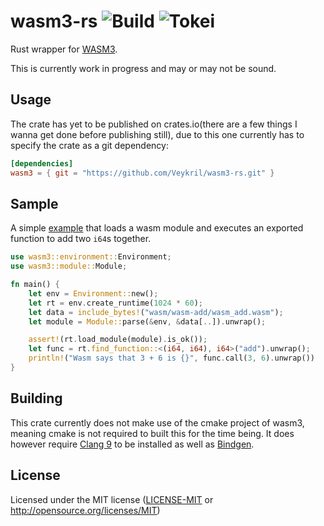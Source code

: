 # wasm3-rs ![Build](https://github.com/Veykril/wasm3-rs/workflows/Rust/badge.svg?branch=master) ![Tokei](https://tokei.rs/b1/github/veykril/wasm3-rs)

Rust wrapper for [WASM3](https://github.com/wasm3/wasm3).

This is currently work in progress and may or may not be sound.

## Usage

The crate has yet to be published on crates.io(there are a few things I wanna get done before publishing still), due to this one currently has to specify the crate as a git dependency:

```toml
[dependencies]
wasm3 = { git = "https://github.com/Veykril/wasm3-rs.git" }
```

## Sample

A simple [example](./examples/call_wasm.rs) that loads a wasm module and executes an exported function to add two `i64`s together.

```rust
use wasm3::environment::Environment;
use wasm3::module::Module;

fn main() {
    let env = Environment::new();
    let rt = env.create_runtime(1024 * 60);
    let data = include_bytes!("wasm/wasm-add/wasm_add.wasm");
    let module = Module::parse(&env, &data[..]).unwrap();

    assert!(rt.load_module(module).is_ok());
    let func = rt.find_function::<(i64, i64), i64>("add").unwrap();
    println!("Wasm says that 3 + 6 is {}", func.call(3, 6).unwrap())
}
```

## Building
This crate currently does not make use of the cmake project of wasm3, meaning cmake is not required to built this for the time being.
It does however require [Clang 9](https://releases.llvm.org/download.html#9.0.0) to be installed as well as [Bindgen](https://github.com/rust-lang/rust-bindgen).

## License
Licensed under the MIT license ([LICENSE-MIT](LICENSE-MIT) or http://opensource.org/licenses/MIT)